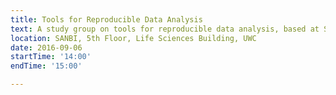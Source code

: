 ```yaml
---
title: Tools for Reproducible Data Analysis
text: A study group on tools for reproducible data analysis, based at SANBI at the University of the Western Cape.
location: SANBI, 5th Floor, Life Sciences Building, UWC
date: 2016-09-06
startTime: '14:00'
endTime: '15:00'

---
```

